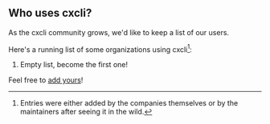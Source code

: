 ## Who uses cxcli?

As the cxcli community grows, we'd like to keep a list of our users.

Here's a running list of some organizations using cxcli[^1]:

1. Empty list, become the first one!

Feel free to [add yours](https://github.com/xavidop/dialogflow-cx-cli/edit/main/USERS.md)!

<!--
Hey! Thanks for looking into this file!
If you're going to edit it, please:
- keep a-z ordering :)
- edit only the USERS.md file at the repository's root folder
- /www/docs/users.md is auto-copied from /USERS.md
-->

[^1]: Entries were either added by the companies themselves or by the maintainers after seeing it in the wild.